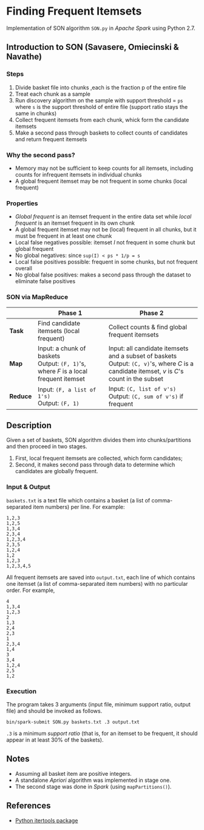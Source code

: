 # Finding Frequent Itemsets

Implementation of SON algorithm `SON.py` in *Apache Spark* using Python 2.7.

## Introduction to SON (Savasere, Omiecinski & Navathe)

### Steps

1. Divide basket file into chunks ,each is the fraction p of the entire file
2. Treat each chunk as a sample
3. Run discovery algorithm on the sample with support threshold = `ps` where `s` is the support threshold of entire file (support ratio stays the same in chunks)
4. Collect frequent itemsets from each chunk, whick form the candidate itemsets
5. Make a second pass through baskets to collect counts of candidates and return frequent itemsets

### Why the second pass?

- Memory may not be sufficient to keep counts for all itemsets, including counts for infrequent itemsets in individual chunks
- A global frequent itemset may be not frequent in some chunks (local frequent)

### Properties

- *Global frequent* is an itemset frequent in the entire data set while *local frequent* is an itemset frequent in its own chunk
- A global frequent itemset may not be (local) frequent in all chunks, but it must be frequent in at least one chunk
- Local false negatives possible: itemset *I* not frequent in some chunk but global frequent
- No global negatives: since `sup(I) < ps * 1/p = s`
- Local false positives possible: frequent in some chunks, but not frequent overall
- No global false positives: makes a second pass through the dataset to eliminate false positives

### SON via MapReduce

| | Phase 1 | Phase 2 |
|------|------|------|
| **Task** | Find candidate itemsets (local frequent) | Collect counts & find global frequent itemsets |
| **Map** | Input: a chunk of baskets<br>Output: `(F, 1)`'s, where *F* is a local frequent itemset | Input: all candidate itemsets and a subset of baskets<br>Output: `(C, v)`'s, where *C* is a candidate itemset, *v* is *C*'s count in the subset |
| **Reduce** | Input: `(F, a list of 1's)`<br>Output: `(F, 1)` | Input: `(C, list of v's)`<br>Output: `(C, sum of v's)` if frequent |

## Description

Given a set of baskets, SON algorithm divides them into chunks/partitions and then proceed in two stages.
1. First, local frequent itemsets are collected, which form candidates;
2. Second, it makes second pass through data to determine which candidates are globally frequent.

### Input & Output

`baskets.txt` is a text file which contains a basket (a list of comma-separated item numbers) per line. For example:
```
1,2,3
1,2,5
1,3,4
2,3,4
1,2,3,4
2,3,5
1,2,4
1,2
1,2,3
1,2,3,4,5
```

All frequent itemsets are saved into `output.txt`, each line of which contains one itemset (a list of comma-separated item numbers) with no particular order. For example,
```
4
1,3,4
1,2,3
2
1,3
2,4
2,3
1
2,3,4
1,4
3
3,4
1,2,4
2,5
1,2
```

### Execution

The program takes 3 arguments (input file, minimum support ratio, output file) and should be invoked as follows.
```
bin/spark-submit SON.py baskets.txt .3 output.txt
```
`.3` is a minimum *support ratio* (that is, for an itemset to be frequent, it should appear in at least 30% of the baskets).

## Notes

- Assuming all basket item are positive integers.
- A standalone *Apriori* algorithm was implemented in stage one.
- The second stage was done in *Spark* (using `mapPartitions()`).

## References

- [Python itertools package](https://docs.python.org/2/library/itertools.html#itertools.combinations)